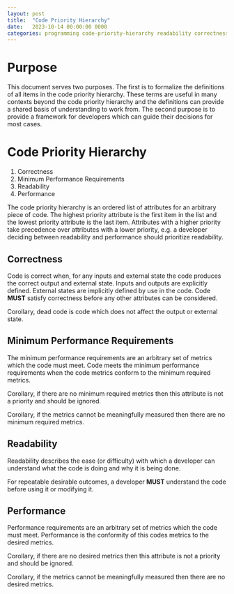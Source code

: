 ```yaml
---
layout: post
title:  "Code Priority Hierarchy"
date:   2023-10-14 00:00:00 0000
categories: programming code-priority-hierarchy readability correctness performance
---
```


# Purpose

This document serves two purposes.
The first is to formalize the definitions of all items in the code priority hierarchy.
These terms are useful in many contexts beyond the code priority hierarchy and the definitions can provide a shared
basis of understanding to work from.
The second purpose is to provide a framework for developers which can guide their decisions for most cases.

# Code Priority Hierarchy

1. Correctness
2. Minimum Performance Requirements
3. Readability
4. Performance

The code priority hierarchy is an ordered list of attributes for an arbitrary piece of code.
The highest priority attribute is the first item in the list and the lowest priority attribute is the last item.
Attributes with a higher priority take precedence over attributes with a lower priority, e.g. a developer deciding
between readability and performance should prioritize readability.

## Correctness

Code is correct when, for any inputs and external state the code produces the correct output and external state.
Inputs and outputs are explicitly defined.
External states are implicitly defined by use in the code.
Code **MUST** satisfy correctness before any other attributes can be considered.

Corollary, dead code is code which does not affect the output or external state.

## Minimum Performance Requirements

The minimum performance requirements are an arbitrary set of metrics which the code must meet.
Code meets the minimum performance requirements when the code metrics conform to the minimum required metrics.

Corollary, if there are no minimum required metrics then this attribute is not a priority and should be ignored.

Corollary, if the metrics cannot be meaningfully measured then there are no minimum required metrics.

## Readability

Readability describes the ease (or difficulty) with which a developer can understand what the code is doing and why it
is being done.

For repeatable desirable outcomes, a developer **MUST** understand the code before using it or modifying it.

## Performance

Performance requirements are an arbitrary set of metrics which the code must meet.
Performance is the conformity of this codes metrics to the desired metrics.

Corollary, if there are no desired metrics then this attribute is not a priority and should be ignored.

Corollary, if the metrics cannot be meaningfully measured then there are no desired metrics.
